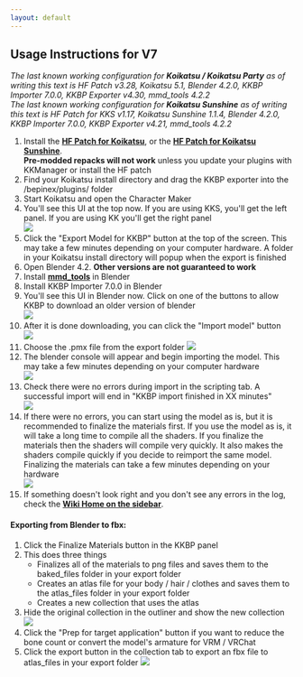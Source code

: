 ```yaml
---
layout: default
---
```


## Usage Instructions for V7
*The last known working configuration for **Koikatsu / Koikatsu Party** as of writing this text is HF Patch v3.28, Koikatsu 5.1, Blender 4.2.0, KKBP Importer 7.0.0, KKBP Exporter v4.30, mmd_tools 4.2.2  
The last known working configuration for **Koikatsu Sunshine** as of writing this text is HF Patch for KKS v1.17, Koikatsu Sunshine 1.1.4, Blender 4.2.0, KKBP Importer 7.0.0, KKBP Exporter v4.21, mmd_tools 4.2.2*  

1. Install the <a style="font-weight:bold" href="https://github.com/ManlyMarco/KK-HF_Patch"> HF Patch for Koikatsu</a>, or the <a style="font-weight:bold" href="https://github.com/ManlyMarco/KKS-HF_Patch"> HF Patch for Koikatsu Sunshine</a>.  
**Pre-modded repacks will not work** unless you update your plugins with KKManager or install the HF patch
1. Find your Koikatsu install directory and drag the KKBP exporter into the /bepinex/plugins/ folder
1. Start Koikatsu and open the Character Maker
1. You'll see this UI at the top now. If you are using KKS, you'll get the left panel. If you are using KK you'll get the right panel  
![ ](https://raw.githubusercontent.com/FlailingFog/flailingfog.github.io/master/assets/images/exportpanel.png)
1. Click the "Export Model for KKBP" button at the top of the screen. This may take a few minutes depending on your computer hardware. A folder in your Koikatsu install directory will popup when the export is finished
1. Open Blender 4.2. **Other versions are not guaranteed to work**
1. Install <a style="font-weight:bold" href="https://extensions.blender.org/add-ons/mmd-tools/">mmd_tools</a> in Blender
1. Install KKBP Importer 7.0.0 in Blender
1. You'll see this UI in Blender now. Click on one of the buttons to allow KKBP to download an older version of blender  
![ ](https://raw.githubusercontent.com/FlailingFog/flailingfog.github.io/master/assets/images/importpanel1.png)
1. After it is done downloading, you can click the "Import model" button  
![ ](https://raw.githubusercontent.com/FlailingFog/flailingfog.github.io/master/assets/images/importpanel2.png)
1. Choose the .pmx file from the export folder 
![ ](https://raw.githubusercontent.com/FlailingFog/flailingfog.github.io/master/assets/images/importpanel3.png)
1. The blender console will appear and begin importing the model. This may take a few minutes depending on your computer hardware  
![ ](https://raw.githubusercontent.com/FlailingFog/flailingfog.github.io/master/assets/images/importpanel4.png)
1. Check there were no errors during import in the scripting tab. A successful import will end in "KKBP import finished in XX minutes"  
![ ](https://raw.githubusercontent.com/FlailingFog/flailingfog.github.io/master/assets/images/importpanel5.png)
1. If there were no errors, you can start using the model as is, but it is recommended to finalize the materials first. If you use the model as is, it will take a long time to compile all the shaders. If you finalize the materials then the shaders will compile very quickly. It also makes the shaders compile quickly if you decide to reimport the same model. Finalizing the materials can take a few minutes depending on your hardware  
![ ](https://raw.githubusercontent.com/FlailingFog/flailingfog.github.io/master/assets/images/importpanel6.png)
1. If something doesn't look right and you don't see any errors in the log, check the <a style="font-weight:bold" href="wiki">Wiki Home on the sidebar</a>.

#### Exporting from Blender to fbx:

1. Click the Finalize Materials button in the KKBP panel  
1. This does three things
    * Finalizes all of the materials to png files and saves them to the baked_files folder in your export folder
    * Creates an atlas file for your body / hair / clothes and saves them to the atlas_files folder in your export folder
    * Creates a new collection that uses the atlas
1. Hide the original collection in the outliner and show the new collection
![ ](https://raw.githubusercontent.com/FlailingFog/flailingfog.github.io/master/assets/images/importpanel7.png)
1. Click the "Prep for target application" button if you want to reduce the bone count or convert the model's armature for VRM / VRChat
1. Click the export button in the collection tab to export an fbx file to atlas_files in your export folder
![ ](https://raw.githubusercontent.com/FlailingFog/flailingfog.github.io/master/assets/images/importpanel8.png)
